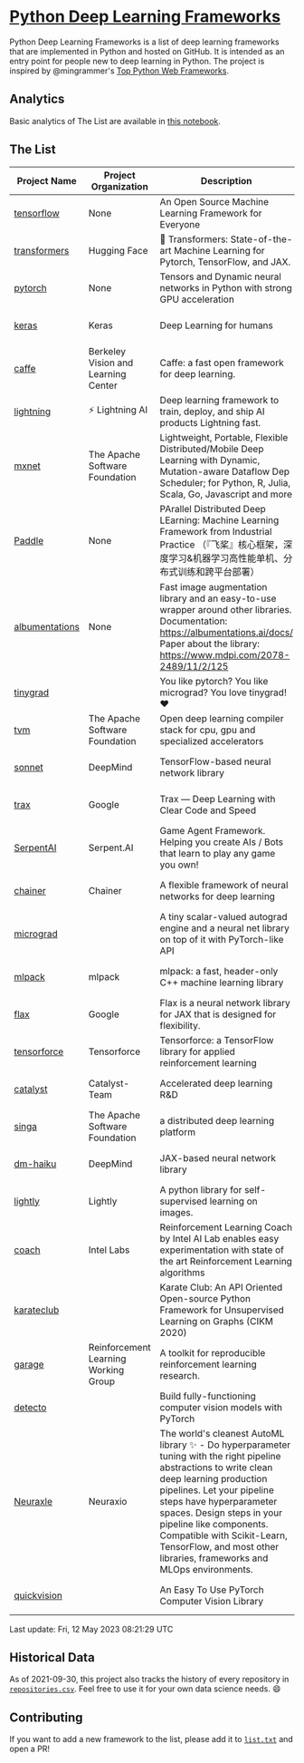 # [Python Deep Learning Frameworks](https://www.github.com/shimst3r/python-deep-learning-frameworks)

Python Deep Learning Frameworks is a list of deep learning frameworks that are implemented in Python and hosted on GitHub. It is intended as an entry point for people new to deep learning in Python. The project is inspired by @mingrammer's [Top Python Web Frameworks](https://github.com/mingrammer/python-web-framework-stars).

## Analytics

Basic analytics of The List are available in [this notebook](./notebooks/development_over_time.ipynb).

## The List

| Project Name | Project Organization | Description | Stars | Forks | Open Issues | Last Commit |
| ------------ | -------------------- | ----------- | ----: | ----: | ----------: | ----------- |
| [tensorflow](https://tensorflow.org) | None | An Open Source Machine Learning Framework for Everyone | 174369 | 88282 | 2148 | 0 day(s) ago |
| [transformers](https://huggingface.co/transformers) | Hugging Face | 🤗 Transformers: State-of-the-art Machine Learning for Pytorch, TensorFlow, and JAX. | 99097 | 20382 | 701 | 0 day(s) ago |
| [pytorch](https://pytorch.org) | None | Tensors and Dynamic neural networks in Python with strong GPU acceleration | 66639 | 18286 | 11916 | 0 day(s) ago |
| [keras](http://keras.io/) | Keras | Deep Learning for humans | 58301 | 19336 | 387 | 0 day(s) ago |
| [caffe](http://caffe.berkeleyvision.org/) | Berkeley Vision and Learning Center | Caffe: a fast open framework for deep learning. | 33338 | 18994 | 1180 | 0 day(s) ago |
| [lightning](https://lightning.ai) | ⚡️ Lightning AI  | Deep learning framework to train, deploy, and ship AI products Lightning fast. | 22994 | 2884 | 635 | 0 day(s) ago |
| [mxnet](https://mxnet.apache.org) | The Apache Software Foundation | Lightweight, Portable, Flexible Distributed/Mobile Deep Learning with Dynamic, Mutation-aware Dataflow Dep Scheduler; for Python, R, Julia, Scala, Go, Javascript and more | 20407 | 6872 | 1996 | 0 day(s) ago |
| [Paddle](http://www.paddlepaddle.org/) | None | PArallel Distributed Deep LEarning: Machine Learning Framework from Industrial Practice （『飞桨』核心框架，深度学习&机器学习高性能单机、分布式训练和跨平台部署） | 20221 | 5151 | 1968 | 0 day(s) ago |
| [albumentations](https://albumentations.ai) | None | Fast image augmentation library and an easy-to-use wrapper around other libraries. Documentation:  https://albumentations.ai/docs/ Paper about the library: https://www.mdpi.com/2078-2489/11/2/125 | 11977 | 1507 | 364 | 0 day(s) ago |
| [tinygrad](https://github.com/geohot/tinygrad) |  | You like pytorch? You like micrograd? You love tinygrad! ❤️  | 11596 | 1073 | 47 | 0 day(s) ago |
| [tvm](https://tvm.apache.org/) | The Apache Software Foundation | Open deep learning compiler stack for cpu, gpu and specialized accelerators | 9663 | 3050 | 639 | 0 day(s) ago |
| [sonnet](https://sonnet.dev/) | DeepMind | TensorFlow-based neural network library | 9564 | 1356 | 34 | 0 day(s) ago |
| [trax](https://github.com/google/trax) | Google | Trax — Deep Learning with Clear Code and Speed | 7524 | 782 | 106 | 0 day(s) ago |
| [SerpentAI](http://serpent.ai) | Serpent.AI | Game Agent Framework. Helping you create AIs / Bots that learn to play any game you own! | 6489 | 768 | 2 | 1 day(s) ago |
| [chainer](https://chainer.org) | Chainer | A flexible framework of neural networks for deep learning | 5796 | 1388 | 12 | 1 day(s) ago |
| [micrograd](https://github.com/karpathy/micrograd) |  | A tiny scalar-valued autograd engine and a neural net library on top of it with PyTorch-like API | 4874 | 589 | 22 | 0 day(s) ago |
| [mlpack](https://www.mlpack.org/) | mlpack | mlpack: a fast, header-only C++ machine learning library | 4397 | 1495 | 41 | 2 day(s) ago |
| [flax](https://flax.readthedocs.io) | Google | Flax is a neural network library for JAX that is designed for flexibility. | 4308 | 501 | 143 | 0 day(s) ago |
| [tensorforce](https://github.com/tensorforce/tensorforce) | Tensorforce | Tensorforce: a TensorFlow library for applied reinforcement learning | 3237 | 537 | 34 | 6 day(s) ago |
| [catalyst](https://catalyst-team.com) | Catalyst-Team | Accelerated deep learning R&D | 3126 | 400 | 9 | 2 day(s) ago |
| [singa](https://github.com/apache/singa) | The Apache Software Foundation | a distributed deep learning platform | 2830 | 985 | 50 | 1 day(s) ago |
| [dm-haiku](https://dm-haiku.readthedocs.io) | DeepMind | JAX-based neural network library | 2481 | 206 | 95 | 0 day(s) ago |
| [lightly](https://docs.lightly.ai/self-supervised-learning/) | Lightly | A python library for self-supervised learning on images. | 2288 | 197 | 80 | 0 day(s) ago |
| [coach](https://intellabs.github.io/coach/) | Intel Labs | Reinforcement Learning Coach by Intel AI Lab enables easy experimentation with state of the art Reinforcement Learning algorithms | 2245 | 449 | 90 | 0 day(s) ago |
| [karateclub](https://karateclub.readthedocs.io) |  | Karate Club: An API Oriented Open-source Python Framework for Unsupervised Learning on Graphs (CIKM 2020) | 1890 | 229 | 4 | 1 day(s) ago |
| [garage](https://github.com/rlworkgroup/garage) | Reinforcement Learning Working Group | A toolkit for reproducible reinforcement learning research. | 1682 | 290 | 231 | 1 day(s) ago |
| [detecto](https://detecto.readthedocs.io/) |  | Build fully-functioning computer vision models with PyTorch | 589 | 104 | 44 | 2 day(s) ago |
| [Neuraxle](https://www.neuraxle.org/) | Neuraxio | The world's cleanest AutoML library ✨ - Do hyperparameter tuning with the right pipeline abstractions to write clean deep learning production pipelines. Let your pipeline steps have hyperparameter spaces. Design steps in your pipeline like components. Compatible with Scikit-Learn, TensorFlow, and most other libraries, frameworks and MLOps environments. | 566 | 58 | 39 | 4 day(s) ago |
| [quickvision](https://github.com/oke-aditya/quickvision) |  | An Easy To Use PyTorch Computer Vision Library | 49 | 5 | 19 | 72 day(s) ago |

Last update: Fri, 12 May 2023 08:21:29 UTC

## Historical Data

As of 2021-09-30, this project also tracks the history of every repository in [`repositories.csv`](./repositories.csv). Feel free to use it for your own data science needs. :smile:

## Contributing

If you want to add a new framework to the list, please add it to [`list.txt`](./python-deep-learning-frameworks/list.txt) and open a PR!
